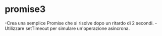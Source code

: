 # promise3
-Crea una semplice Promise che si risolve dopo un ritardo di 2 secondi. 
-Utilizzare setTimeout per simulare un'operazione asincrona.